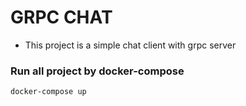 # GRPC CHAT
- This project is a simple chat client with grpc server

### Run all project by docker-compose

`docker-compose up`
 